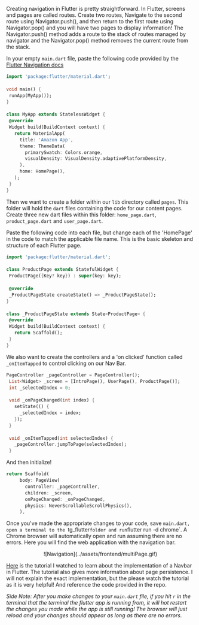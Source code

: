 Creating navigation in Flutter is pretty straightforward. In Flutter, screens and pages are called routes. Create two routes, Navigate to the second route using Navigator.push(), and then return to the first route using Navigator.pop() and you will have two pages to display information! The Navigator.push() method adds a route to the stack of routes managed by navigator and the Navigator.pop() method removes the current route from the stack.

In your empty `main.dart` file, paste the following code provided by the [Flutter Navigation docs](https://docs.google.com/document/d/1TB7ZxMQH2AZLN8t5jx1Y8KM7ak7Ra49BCS1bQWazKk4/edit?usp=sharing)

```dart
import 'package:flutter/material.dart';
 
void main() {
 runApp(MyApp());
}
 
class MyApp extends StatelessWidget {
 @override
 Widget build(BuildContext context) {
   return MaterialApp(
     title: 'Amazon App',
     theme: ThemeData(
       primarySwatch: Colors.orange,
       visualDensity: VisualDensity.adaptivePlatformDensity,
     ),
     home: HomePage(),
   );
 }
}
```

Then we want to create a folder within our `lib` directory called `pages`. This folder will hold the `dart` files containing the code for our content pages. Create three new dart files within this folder: `home_page.dart`, `product_page.dart` and `user_page.dart`.

Paste the following code into each file, but change each of the 'HomePage' in the code to match the applicable file name. This is the basic skeleton and structure of each Flutter page.

```dart
import 'package:flutter/material.dart';
 
class ProductPage extends StatefulWidget {
 ProductPage({Key? key}) : super(key: key);
 
 @override
 _ProductPageState createState() => _ProductPageState();
}
 
class _ProductPageState extends State<ProductPage> {
 @override
 Widget build(BuildContext context) {
   return Scaffold();
 }
}
```

We also want to create the controllers and a 'on clicked' function called `_onItemTapped` to control clicking on our Nav Bar. 

```dart
PageController _pageController = PageController();
 List<Widget> _screen = [IntroPage(), UserPage(), ProductPage()];
 int _selectedIndex = 0;
 
 void _onPageChanged(int index) {
   setState(() {
     _selectedIndex = index;
   });
 }
 
 void _onItemTapped(int selectedIndex) {
   _pageController.jumpToPage(selectedIndex);
 }
```

And then initialize!

```dart
return Scaffold(
     body: PageView(
       controller: _pageController,
       children: _screen,
       onPageChanged: _onPageChanged,
       physics: NeverScrollableScrollPhysics(),
     ),
```

Once you've made the appropriate changes to your code, save `main.dart, open a terminal to the `tg_flutter` folder and run `flutter run -d chrome`. A Chrome browser will automatically open and run assuming there are no errors. Here you will find the web application with the navigation bar. 

<center>
![Navigation](../assets/frontend/multiPage.gif)
</center>

[Here](https://www.youtube.com/watch?v=YJEMMhA9udQ) is the tutorial I watched to learn about the implementation of a Navbar in Flutter. The tutorial also gives more information about page persistence. I will not explain the exact implementation, but the please watch the tutorial as it is very helpful! And reference the code provided in the repo.

*Side Note: After you make changes to your `main.dart` file, if you hit `r` in the terminal that the terminal the flutter app is running from, it will hot restart the changes you made while the app is still running! The browser will just reload and your changes should appear as long as there are no errors.*